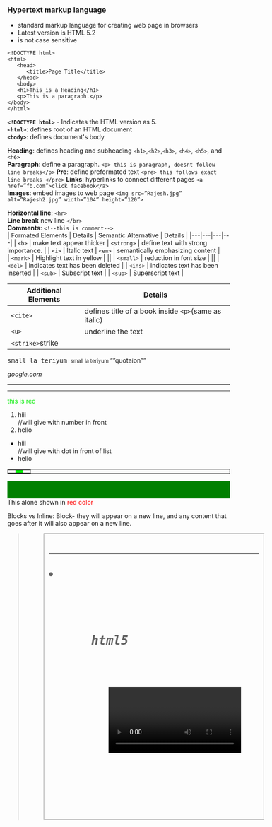 ### Hypertext markup language 
- standard markup language for creating web page in browsers
- Latest version is HTML 5.2
- is not case sensitive  
```
<!DOCTYPE html>  
<html>
   <head>
      <title>Page Title</title>
   </head>
   <body>
   <h1>This is a Heading</h1>
   <p>This is a paragraph.</p>
</body>
</html>
```

**`<!DOCTYPE html>`** - Indicates the HTML version as 5.   
**`<html>`**: defines root of an HTML document  
**`<body>`**: defines document's body  

**Heading**: defines heading and subheading `<h1>`,`<h2>`,`<h3>`, `<h4>`, `<h5>`, and `<h6>`      
**Paragraph**: define a paragraph. `<p> this is paragraph, doesnt follow line breaks</p>`
**Pre**: define preformated text `<pre> this follows exact line breaks </pre>`
**Links**: hyperlinks to connect different pages `<a href=”fb.com”>click facebook</a>`  
**Images**: embed images to web page `<img src=”Rajesh.jpg” alt=”Rajesh2.jpg” width=”104” height=”120”>`  
 
**Horizontal line**: `<hr>`  
**Line break** new line `</br>`  
**Comments**: `<!--this is comment-->`  
|  Formated Elements | Details  | Semantic Alternative | Details  |
|---|---|---|---|
| `<b>` | make text appear thicker | `<strong>` | define text with strong importance. | 
| `<i>` | Italic text | `<em>` | semantically emphasizing content |  
| `<mark>` | Highlight text in yellow | ||
| `<small>` | reduction in font size |  ||
| `<del>` | indicates text has been deleted | 
| `<ins>` | indicates text has been inserted | 
| `<sub>` | Subscript text | 
| `<sup>` | Superscript text |    

|  Additional Elements | Details  |
|---|---|
| `<cite>` | defines title of a book inside `<p>`(same as italic)  |  
| `<u>` | underline the text |     
| `<strike>`strike</strike> |		
<tt> small la teriyum </tt>		<small> small la teriyum </small>
<q>”quotaion”</q>
<address> google.com </address>
<p align=”center”></p>
<hr width=”50px”/>
<hr width=”50%”/>
<font color=”red”>this is red</font>
<a href=” jkjh.com ” target=”_blank”open in new window></a>

<ol>
<li>hiii</li>	//will give with number in front 
<li>hello</li>
</ol>

<ul>
<li>hiii</li>	//will give with dot in front of list 
<li>hello</li>
</ul>
<table border=”2”>
   <tr align=”center”>
      <td colspan=”2”></td>
      <td bgcolor=”red”></td>
      <td></td>
   </tr>
</table>

<html>
 <body>
<div style="background-color:green; color:white; padding:20px;"></div>
This alone shown in  <span style="color:red">red color</span>
 </body>
</html>

Blocks vs Inline:
Block- they will appear on a new line, and any content that goes after it will also appear on a new line.
	<div><p><address><blockquote><dd><dl><dt><fieldset><form><h1><hr><li><main><nav><noscript><ol><pre><tables><tfoot><ul>

html5
<article><aside><canvas><figcaption><footer><figure><header><hgroup><output><section><video>

Inline-surround only small parts of content’
 

FORM Element
<body>
   	<form action=”http:rajesh.com” method=”GET”>	//show details in url
<input type=”text” name=”usr”> enter username:</input>
</form>
<form action=”http:rajesh.com” method=”POST”>	//not show details
<input type=”password” name=”pwd”> enter password:</input>
<input type=”radio” name=”gender” value=”male”> male</input>
<input type=”checkbox” name=”gender” value=”female”> male</input>
<input type=”submit” value=”enter”></input>
</form>
</body>



HTML 5
doctype declaration					<!doctype html>
The character encoding (charset) declaration 	<meta charset="UTF-8">

New in HTML5

Forms
- The Web Forms 2.0 specification allows for creation of more powerful forms 
- Date pickers, color pickers, and numeric stepper controls have been added.
- Input field types now include email, search, and URL.
- PUT and DELETE form methods are now supported.

Integrated API (Application Programming Interfaces) 
- Drag and Drop, Audio and Video, Offline Web Applications, History, Local Storage, Geolocation, Web Messaging.





HTML 5 provide 7Content Models:

Metadata: Content that sets up the presentation or behavior of the rest of the content. These elements are found in the head of the document.
Elements: <base>, <link>, <meta>, <noscript>, <script>, <style>, <title>

Embedded: Content that imports other resources into the document.
Elements: <audio>, <video>, <canvas>, <iframe>, <img>, <math>, <object>, <svg>

Interactive: Content specifically intended for user interaction.
Elements: <a>, <audio>, <video>, <button>, <details>, <embed>, <iframe>, <img>, <input>, <label>, <object>, <select>, <textarea>

Heading: Defines a section header.
Elements: <h1>, <h2>, <h3>, <h4>, <h5>, <h6>, <hgroup>

Phrasing: This model has a number of inline level elements in common with HTML4.
Elements: <img>, <span>, <strong>, <label>, <br />, <small>, <sub>, and more. Flow content: 

Flow content: Contains the majority of HTML5 elements that would be included in the normal flow of the document.

Sectioning content: Defines the scope of headings, content, navigation, and footers.
Elements: <article>, <aside>, <nav>, <section>

              



Header is comes inside body tag and it s totally different from <head></head>
<nav>
    <ul>
<li>	<a href=”home.com” >home</a>	</li>
<li>	<a href=”tools.com” >tools</a>		</li>  
    </ul>
</nav>

<article> 
   <h1>newsblogs entries</h1> 
   <p>Contents of the article element, widgets, gadjet, comment, magazines, forum post </p>
</article>

<article>
   <h1>Welcome</h1>
   <section>
      <h1>Heading</h1>
      <p>content or image</p>
   </section>
</article>

<article>
<aside>Seperated from article but Indirectly related to the article </aside>
</article>

AUDIO
<audio src="audio.mp3" controls>
   Audio element not supported by your browser
</audio>

<audio controls>
   <source src="audio.mp3" type="audio/mpeg">
   <source src="audio.ogg" type="audio/ogg">
</audio>

<audio controls autoplay> 	automatically play without need of visitor permission
<audio controls autoplay loop> make a loop

VIDEO
<video controls>
<source src="video.mp4" type="video/mp4"> Video is not supported by your browser
</video>

<video controls autoplay loop>
<source src="video.ogg" type="video/ogg"> Video is not supported by your browser
</video>

PROGRESS BAR
Status loading: <progress min="0" max="100" value="35">
</progress>

HTML5 webstorage:
Before that storage done by javascript cookies
Two types: 1.session storage(destroy when browser close) 2.local storage(local storage)

Storing a Value:
localStorage.setItem("key1", "value1");
sessionStorage.setItem("key1", "value1");
Getting a Value:
//this will print the value
alert(localStorage.getItem("key1")); 
alert(sessionStorage.getItem("key1")); 

Removing a Value:
localStorage.removeItem("key1");
sessionStorage.removeItem("key1");

Removing All Values:
localStorage.clear();
sessionStorage.clear();


GeoLocation API:

navigator.geolocation.getCurrentPosition();    	showLocation(mandatory)     
ErrorHandler(optional)
Options(optional)
 
Html5 element can be draggable:
<img draggable=”true”/>

Scalabble vector graphics SVG:used to draw style	
drawing circle    	
<svg width=”1000” height=”1000”>
<circle cx=”80”, cy=”80” r=”50” fill=”green”/>
</svg>
Shapes: circle, rec,line, polyline,ellipse, polygon
cx
cy
r
fill
stoke	pushes the center of the circle further to the right in screen
pushes the center of the circle further down from top of the screen
defines the radius
determines the color of our circle
adds an outline to the circle


SVG animations: 
<svg width="1000" height="250">
    <rect width="150" height="150" fill="orange">
        <animate attributeName="x" from="0" to="300"
      dur="3s" fill="freeze" repeatCount="2"/> 
    </rect>
</svg>
attributeName:
from:
to:
dur:
fill:
repeatCount:	Specifies which attribute will be affected by the animation
Specifies the starting value of the attribute
Specifies the ending value of the attribute
Specifies how long the animation runs (duration)
Specifies the attribute value not return back to intial value after animation
Specifies the repeat count of the animation

Path: 
<svg width="500" height="500">
<path d="M 0 0 L200 200 L200 0 Z" style="stroke:#000;  fill:none;" />
</svg>
M
L
H
V
C
S
Q
T
A
Z	moveto
lineto
horizontal lineto
vertical lineto
curveto
smooth curveto
quadratic Bézier curve
smooth quadratic curveto
elliptical Arc
closepath

Canvas: is a container for graphics
<canvas id="canvas1" width="200" height="100">
</canvas>

fillreact(x axis, y axis, width, height);			//drawing shape
translate(100, 150);					//move
rotate( (Math.PI / 180) * 25;				//rotate
scale(x,y)							//size

example:	
var canvas = document.getElementById('canvas1');
ctx =canvas.getContext('2d');
ctx.font="bold 22px Tahoma";
ctx.textAlign="start";
ctx.fillText("start", 10, 30);
ctx.translate(100, 150);
ctx.fillText("after translate", 0, 0);
ctx.rotate(1);
ctx.fillText("after rotate", 0, 0);
ctx.scale(1.5, 4);
ctx.fillText("after scale", 0,20);

Forms:
<form>
   <label for="email">Your e-mail address: </label> 
   <input type="text" required //must needed to fill
 name="email" placeholder="email@example.com" //display some stuff 
id="mysearch" name="searchitem" type="search" list=”colours”	//a search bar
/>
</form>

<datalist id="colors">
   <option value="Red">
   <option value="Green">
   <option value="Yellow">
</datalist>

<input type="text" name="email" autofocus/>	// makes the desired input focus when the form loads(normal uh varum)

HTML5 added several new input types:
- color
- date
- datetime
- datetime-local
- email
- month
- number
- range
- search
- tel
- time
- url
- week

New input attributes in HTML5:
- autofocus
- form
- formaction
- formenctype
- formmethod
- formnovalidate
- formtarget
- height and width
- list
- min and max
- multiple
- pattern (regexp)
- placeholder
- required
- step



